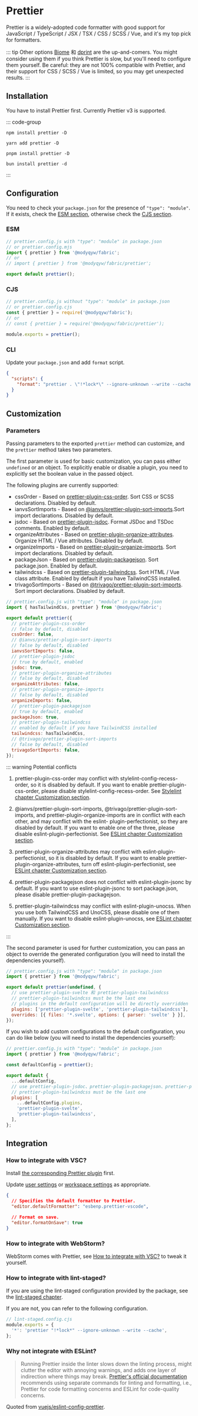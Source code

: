 # Prettier

Prettier is a widely-adopted code formatter with good support for JavaScript / TypeScript / JSX / TSX / CSS / SCSS / Vue, and it's my top pick for formatters.

::: tip Other options
[Biome](https://biomejs.dev/) 和 [dprint](https://dprint.dev/) are the up-and-comers. You might consider using them if you think Prettier is slow, but you'll need to configure them yourself. Be careful: they are not 100% compatible with Prettier, and their support for CSS / SCSS / Vue is limited, so you may get unexpected results.
:::

## Installation

You have to install Prettier first. Currently Prettier v3 is supported.

::: code-group

```shell [npm]
npm install prettier -D
```

```shell [yarn]
yarn add prettier -D
```

```shell [pnpm]
pnpm install prettier -D
```

```shell [bun]
bun install prettier -d
```

:::

## Configuration

You need to check your `package.json` for the presence of `"type": "module"`. If it exists, check the [ESM section](#esm), otherwise check the [CJS section](#cjs).

### ESM

```js
// prettier.config.js with "type": "module" in package.json
// or prettier.config.mjs
import { prettier } from '@modyqyw/fabric';
// or
// import { prettier } from '@modyqyw/fabric/prettier';

export default prettier();
```

### CJS

```js
// prettier.config.js without "type": "module" in package.json
// or prettier.config.cjs
const { prettier } = require('@modyqyw/fabric');
// or
// const { prettier } = require('@modyqyw/fabric/prettier');

module.exports = prettier();
```

### CLI

Update your `package.json` and add `format` script.

```json
{
  "scripts": {
    "format": "prettier . \"!*lock*\" --ignore-unknown --write --cache --log-level=warn"
  }
}
```

## Customization

### Parameters

Passing parameters to the exported `prettier` method can customize, and the `prettier` method takes two parameters.

The first parameter is used for basic customization, you can pass either `undefined` or an object. To explicitly enable or disable a plugin, you need to explicitly set the boolean value in the passed object.

The following plugins are currently supported:

- cssOrder - Based on [prettier-plugin-css-order](https://github.com/Siilwyn/prettier-plugin-css-order). Sort CSS or SCSS declarations. Disabled by default.
- ianvsSortImports - Based on [@ianvs/prettier-plugin-sort-imports](https://github.com/ianvs/prettier-plugin-sort-imports).Sort import declarations. Disabled by default.
- jsdoc - Based on [prettier-plugin-jsdoc](https://github.com/hosseinmd/prettier-plugin-jsdoc). Format JSDoc and TSDoc comments. Enabled by default.
- organizeAttributes - Based on [prettier-plugin-organize-attributes](https://github.com/NiklasPor/prettier-plugin-organize-attributes). Organize HTML / Vue attributes. Disabled by default.
- organizeImports - Based on [prettier-plugin-organize-imports](https://github.com/simonhaenisch/prettier-plugin-organize-imports). Sort import declarations. Disabled by default.
- packageJson - Based on [prettier-plugin-packagejson](https://github.com/matzkoh/prettier-plugin-packagejson). Sort package.json. Enabled by default.
- tailwindcss - Based on [prettier-plugin-tailwindcss](https://github.com/tailwindlabs/prettier-plugin-tailwindcss). Sort HTML / Vue class attribute. Enabled by default if you have TailwindCSS installed.
- trivagoSortImports - Based on [@trivago/prettier-plugin-sort-imports](https://github.com/trivago/prettier-plugin-sort-imports). Sort import declarations. Disabled by default.

```javascript
// prettier.config.js with "type": "module" in package.json
import { hasTailwindCss, prettier } from '@modyqyw/fabric';

export default prettier({
  // prettier-plugin-css-order
  // false by default, disabled
  cssOrder: false,
  // @ianvs/prettier-plugin-sort-imports
  // false by default, disabled
  ianvsSortImports: false,
  // prettier-plugin-jsdoc
  // true by default, enabled
  jsdoc: true,
  // prettier-plugin-organize-attributes
  // false by default, disabled
  organizeAttributes: false,
  // prettier-plugin-organize-imports
  // false by default, disabled
  organizeImports: false,
  // prettier-plugin-packagejson
  // true by default, enabled
  packageJson: true,
  // prettier-plugin-tailwindcss
  // enabled by default if you have TailwindCSS installed
  tailwindcss: hasTailwindCss,
  // @trivago/prettier-plugin-sort-imports
  // false by default, disabled
  trivagoSortImports: false,
});
```

::: warning Potential conflicts

1. prettier-plugin-css-order may conflict with stylelint-config-recess-order, so it is disabled by default. If you want to enable prettier-plugin-css-order, please disable stylelint-config-recess-order. See [Stylelint chapter Customization section](../linter/stylelint#Customization).

2. @ianvs/prettier-plugin-sort-imports, @trivago/prettier-plugin-sort-imports, and prettier-plugin-organize-imports are in conflict with each other, and may conflict with the eslint- plugin-perfectionist, so they are disabled by default. If you want to enable one of the three, please disable eslint-plugin-perfectionist. See [ESLint chapter Customization section](../linter/eslint#Customization).

3. prettier-plugin-organize-attributes may conflict with eslint-plugin-perfectionist, so it is disabled by default. If you want to enable prettier-plugin-organize-attributes, turn off eslint-plugin-perfectionist, see [ESLint chapter Customization section](../linter/eslint#Customization).

4. prettier-plugin-packagejson does not conflict with eslint-plugin-jsonc by default. If you want to use eslint-plugin-jsonc to sort package.json, please disable prettier-plugin-packagejson.

5. prettier-plugin-tailwindcss may conflict with eslint-plugin-unocss. When you use both TailwindCSS and UnoCSS, please disable one of them manually. If you want to disable eslint-plugin-unocss, see [ESLint chapter Customization section](../linter/eslint#Customization).

:::

The second parameter is used for further customization, you can pass an object to override the generated configuration (you will need to install the dependencies yourself).

```javascript
// prettier.config.js with "type": "module" in package.json
import { prettier } from '@modyqyw/fabric';

export default prettier(undefined, {
  // use prettier-plugin-svelte 和 prettier-plugin-tailwindcss
  // prettier-plugin-tailwindcss must be the last one
  // plugins in the default configuration will be directly overridden
  plugins: ['prettier-plugin-svelte', 'prettier-plugin-tailwindcss'],
  overrides: [{ files: '*.svelte', options: { parser: 'svelte' } }],
});
```

If you wish to add custom configurations to the default configuration, you can do like below (you will need to install the dependencies yourself):

```javascript
// prettier.config.js with "type": "module" in package.json
import { prettier } from '@modyqyw/fabric';

const defaultConfig = prettier();

export default {
  ...defaultConfig,
  // use prettier-plugin-jsdoc、prettier-plugin-packagejson、prettier-plugin-svelte 和 prettier-plugin-tailwindcss
  // prettier-plugin-tailwindcss must be the last one
  plugins: [
    ...defaultConfig.plugins,
    'prettier-plugin-svelte',
    'prettier-plugin-tailwindcss',
  ],
};
```

## Integration

### How to integrate with VSC?

Install [the corresponding Prettier plugin](https://marketplace.visualstudio.com/items?itemName=esbenp.prettier-vscode) first.

Update [user settings](https://code.visualstudio.com/docs/getstarted/settings#_settingsjson) or [workspace settings](https://code.visualstudio.com/docs/getstarted/settings#_workspace-settings) as appropriate.

```json
{
  // Specifies the default formatter to Prettier.
  "editor.defaultFormatter": "esbenp.prettier-vscode",

  // Format on save.
  "editor.formatOnSave": true
}
```

### How to integrate with WebStorm?

WebStorm comes with Prettier, see [How to integrate with VSC?](#how-to-integrate-with-vsc) to tweak it yourself.

### How to integrate with lint-staged?

If you are using the lint-staged configuration provided by the package, see the [lint-staged chapter](../git/lint-staged.md).

If you are not, you can refer to the following configuration.

```javascript
// lint-staged.config.cjs
module.exports = {
  '*': 'prettier "!*lock*" --ignore-unknown --write --cache',
};
```

### Why not integrate with ESLint?

> Running Prettier inside the linter slows down the linting process, might clutter the editor with annoying warnings, and adds one layer of indirection where things may break. [Prettier's official documentation](https://prettier.io/docs/en/integrating-with-linters.html) recommends using separate commands for linting and formatting, i.e., Prettier for code formatting concerns and ESLint for code-quality concerns.

Quoted from [vuejs/eslint-config-prettier](https://github.com/vuejs/eslint-config-prettier#use-separate-commands-for-linting-and-formatting).
